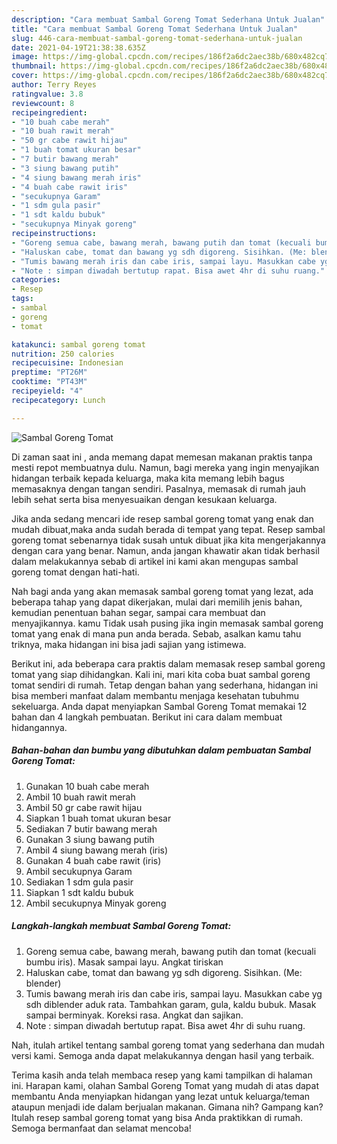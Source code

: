 ```yaml
---
description: "Cara membuat Sambal Goreng Tomat Sederhana Untuk Jualan"
title: "Cara membuat Sambal Goreng Tomat Sederhana Untuk Jualan"
slug: 446-cara-membuat-sambal-goreng-tomat-sederhana-untuk-jualan
date: 2021-04-19T21:38:38.635Z
image: https://img-global.cpcdn.com/recipes/186f2a6dc2aec38b/680x482cq70/sambal-goreng-tomat-foto-resep-utama.jpg
thumbnail: https://img-global.cpcdn.com/recipes/186f2a6dc2aec38b/680x482cq70/sambal-goreng-tomat-foto-resep-utama.jpg
cover: https://img-global.cpcdn.com/recipes/186f2a6dc2aec38b/680x482cq70/sambal-goreng-tomat-foto-resep-utama.jpg
author: Terry Reyes
ratingvalue: 3.8
reviewcount: 8
recipeingredient:
- "10 buah cabe merah"
- "10 buah rawit merah"
- "50 gr cabe rawit hijau"
- "1 buah tomat ukuran besar"
- "7 butir bawang merah"
- "3 siung bawang putih"
- "4 siung bawang merah iris"
- "4 buah cabe rawit iris"
- "secukupnya Garam"
- "1 sdm gula pasir"
- "1 sdt kaldu bubuk"
- "secukupnya Minyak goreng"
recipeinstructions:
- "Goreng semua cabe, bawang merah, bawang putih dan tomat (kecuali bumbu iris). Masak sampai layu. Angkat tiriskan"
- "Haluskan cabe, tomat dan bawang yg sdh digoreng. Sisihkan. (Me: blender)"
- "Tumis bawang merah iris dan cabe iris, sampai layu. Masukkan cabe yg sdh diblender aduk rata. Tambahkan garam, gula, kaldu bubuk. Masak sampai berminyak. Koreksi rasa. Angkat dan sajikan."
- "Note : simpan diwadah bertutup rapat. Bisa awet 4hr di suhu ruang."
categories:
- Resep
tags:
- sambal
- goreng
- tomat

katakunci: sambal goreng tomat 
nutrition: 250 calories
recipecuisine: Indonesian
preptime: "PT26M"
cooktime: "PT43M"
recipeyield: "4"
recipecategory: Lunch

---
```



![Sambal Goreng Tomat](https://img-global.cpcdn.com/recipes/186f2a6dc2aec38b/680x482cq70/sambal-goreng-tomat-foto-resep-utama.jpg)

Di zaman  saat ini , anda memang dapat memesan makanan praktis tanpa mesti repot membuatnya dulu. Namun, bagi mereka yang ingin menyajikan hidangan terbaik kepada keluarga, maka kita memang lebih bagus memasaknya dengan tangan sendiri. Pasalnya, memasak di rumah jauh lebih sehat serta bisa menyesuaikan dengan kesukaan keluarga.

Jika anda sedang mencari ide resep sambal goreng tomat yang enak dan mudah dibuat,maka anda sudah berada di tempat yang tepat. Resep sambal goreng tomat  sebenarnya tidak susah untuk dibuat jika kita mengerjakannya dengan cara yang benar. Namun, anda jangan khawatir akan tidak berhasil dalam melakukannya 
sebab di artikel ini kami akan mengupas sambal goreng tomat dengan hati-hati.  



Nah bagi anda yang akan memasak sambal goreng tomat yang lezat, ada beberapa tahap yang dapat dikerjakan, mulai dari memilih jenis bahan, kemudian penentuan bahan segar, sampai cara membuat dan menyajikannya. kamu Tidak usah pusing jika ingin memasak sambal goreng tomat yang enak di mana pun anda berada. Sebab, asalkan kamu  tahu triknya, maka hidangan ini bisa jadi sajian yang istimewa.

Berikut ini, ada beberapa cara praktis  dalam memasak resep sambal goreng tomat yang siap dihidangkan. Kali ini, mari kita coba buat sambal goreng tomat sendiri di rumah. Tetap dengan bahan yang sederhana, hidangan ini bisa memberi manfaat dalam membantu menjaga kesehatan tubuhmu sekeluarga. Anda dapat menyiapkan Sambal Goreng Tomat memakai 12 bahan dan 4 langkah pembuatan. Berikut ini cara dalam membuat hidangannya.

<!--inarticleads1-->

##### Bahan-bahan dan bumbu yang dibutuhkan dalam pembuatan Sambal Goreng Tomat:

1. Gunakan 10 buah cabe merah
1. Ambil 10 buah rawit merah
1. Ambil 50 gr cabe rawit hijau
1. Siapkan 1 buah tomat ukuran besar
1. Sediakan 7 butir bawang merah
1. Gunakan 3 siung bawang putih
1. Ambil 4 siung bawang merah (iris)
1. Gunakan 4 buah cabe rawit (iris)
1. Ambil secukupnya Garam
1. Sediakan 1 sdm gula pasir
1. Siapkan 1 sdt kaldu bubuk
1. Ambil secukupnya Minyak goreng




<!--inarticleads2-->

##### Langkah-langkah membuat Sambal Goreng Tomat:

1. Goreng semua cabe, bawang merah, bawang putih dan tomat (kecuali bumbu iris). Masak sampai layu. Angkat tiriskan
1. Haluskan cabe, tomat dan bawang yg sdh digoreng. Sisihkan. (Me: blender)
1. Tumis bawang merah iris dan cabe iris, sampai layu. Masukkan cabe yg sdh diblender aduk rata. Tambahkan garam, gula, kaldu bubuk. Masak sampai berminyak. Koreksi rasa. Angkat dan sajikan.
1. Note : simpan diwadah bertutup rapat. Bisa awet 4hr di suhu ruang.




Nah, itulah artikel tentang  sambal goreng tomat  yang sederhana dan mudah versi kami. Semoga anda dapat melakukannya dengan hasil yang terbaik. 

Terima kasih anda telah membaca resep yang kami tampilkan di halaman ini. Harapan kami, olahan  Sambal Goreng Tomat yang mudah di atas dapat membantu Anda menyiapkan hidangan yang lezat untuk keluarga/teman ataupun menjadi ide dalam berjualan makanan. Gimana nih? Gampang kan? Itulah resep sambal goreng tomat yang bisa Anda praktikkan di rumah. Semoga bermanfaat dan selamat mencoba!

